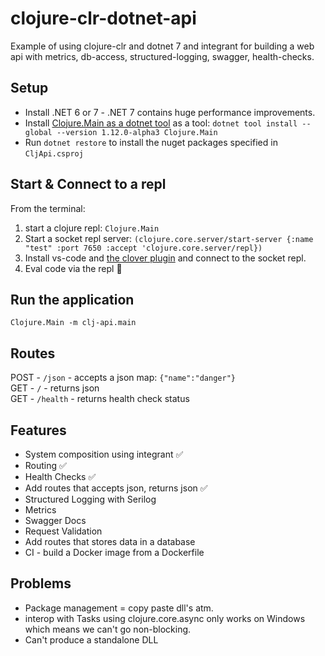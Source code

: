 # clojure-clr-dotnet-api
Example of using clojure-clr and dotnet 7 and integrant for building a web api with metrics, db-access, structured-logging, swagger, health-checks.


## Setup
* Install .NET 6 or 7 - .NET 7 contains huge performance improvements.
* Install [Clojure.Main as a dotnet tool](https://github.com/clojure/clojure-clr/wiki/Getting-started#installing-clojureclr-as-a-dotnet-tool) as a tool: `dotnet tool install --global --version 1.12.0-alpha3 Clojure.Main`
* Run `dotnet restore` to install the nuget packages specified in `CljApi.csproj`


## Start & Connect to a repl
From the terminal:
1. start a clojure repl:  `Clojure.Main`
3. Start a socket repl server: `(clojure.core.server/start-server {:name "test" :port 7650 :accept 'clojure.core.server/repl})`
4. Install vs-code and [the clover plugin](https://marketplace.visualstudio.com/items?itemName=mauricioszabo.clover) and connect to the socket repl.
5. Eval code via the repl 💠

## Run the application
`Clojure.Main -m clj-api.main`

## Routes
POST - `/json` - accepts a json map: `{"name":"danger"}`  
GET - `/` -     returns json  
GET - `/health` -     returns health check status

## Features
* System composition using integrant :white_check_mark:
* Routing :white_check_mark:
* Health Checks :white_check_mark:
* Add routes that accepts json, returns json :white_check_mark:
* Structured Logging with Serilog 
* Metrics                         
* Swagger Docs                   
* Request Validation             
* Add routes that stores data in a database 
* CI - build a Docker image from a Dockerfile


## Problems
- Package management = copy paste dll's atm.
- interop with Tasks using clojure.core.async only works on Windows which means we can't go non-blocking.
- Can't produce a standalone DLL 
